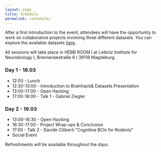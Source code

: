 ```yaml
---
layout: page
title: Schedule
permalink: /schedule/
---
```


<p>After a first introduction to the event, attendees will have the opportunity to work on collaborative projects involving three different datasets. You can explore the available datasets <a href="https://github.com/brainhackmagdeburg/brainhackmagdeburg.github.io/blob/f9d9c6c346d78bc7f367232fc78e8afdc95c112c/tutorials.md" target="_blank">here</a>. 

All sessions will take place in HEBB ROOM I at Leibniz Institute for Neurobiology I, Brenneckestraße 6 I 39118 Magdeburg.

<h3>Day 1 - 18.03</h3>
  <ul>
    <li>12:00 - Lunch</li>
    <li>12:30-13:00 - Introduction to Brainhack& Datasets Presentation </li>
    <li>13:00-17:00 - Open Hacking</li>
    <li>17:00-18:00 - Talk 1 - Gabriel Ziegler</li>
  </ul>

  <h3>Day 2 - 19.03</h3>
  <ul>
    <li>13:00-16:30 - Open Hacking</li>
    <li>16:30-17:00 - Project Wrap-ups & Conclusion </li>
    <li>17:00 - Talk 2 - Davide Ciliberti "Cognitive BCIs for Rodents"</li>
    <li>Social Event</li>
  </ul>

  Refreshments will be available throughout the days.
